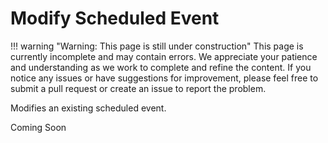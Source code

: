 # Modify Scheduled Event

!!! warning "Warning: This page is still under construction"
    This page is currently incomplete and may contain errors. We appreciate your patience and understanding as we work to complete and refine the content. If you notice any issues or have suggestions for improvement, please feel free to submit a pull request or create an issue to report the problem.

Modifies an existing scheduled event.

Coming Soon
